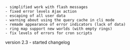 	- simplified work with flash messages
	- fixed error levels Ajax action
	- escaping of all user data
	- warning about using the query cache in cli mode
	- remade appearance of error indicators (lack of data)
	- ring map support new worlds (with empty rings)
	- fix levels of errors for cron scripts
version 2.3
	- started changelog